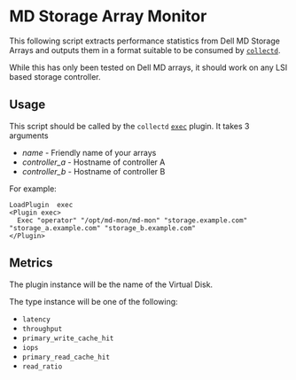 MD Storage Array Monitor
========================

This following script extracts performance statistics from Dell MD Storage Arrays and outputs them in a format suitable to be consumed by [`collectd`](https://collectd.org/).

While this has only been tested on Dell MD arrays, it should work on any LSI based storage controller.

Usage
-----

This script should be called by the `collectd` [`exec`](https://collectd.org/documentation/manpages/collectd-exec.5.shtml) plugin. It takes 3 arguments

 * *name* - Friendly name of your arrays
 * *controller_a* - Hostname of controller A
 * *controller_b* - Hostname of controller B

For example:

```
LoadPlugin  exec
<Plugin exec>
  Exec "operator" "/opt/md-mon/md-mon" "storage.example.com" "storage_a.example.com" "storage_b.example.com"
</Plugin>
```

Metrics
-------

The plugin instance will be the name of the Virtual Disk.

The type instance will be one of the following:
 
 * `latency`
 * `throughput`
 * `primary_write_cache_hit`
 * `iops`
 * `primary_read_cache_hit`
 * `read_ratio`
